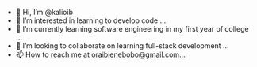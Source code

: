 - 👋 Hi, I’m @kalioib
- 👀 I’m interested in learning to develop code ...
- 🌱 I’m currently learning software engineering in my first year of college ...
- 💞️ I’m looking to collaborate on learning full-stack development ...
- 📫 How to reach me at oraibienebobo@gmail.com...

<!---
kalioib/kalioib is a ✨ special ✨ repository because its `README.md` (this file) appears on your GitHub profile.
You can click the Preview link to take a look at your changes.
--->
